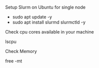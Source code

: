 Setup Slurm on Ubuntu for single node

- sudo apt update -y
- sudo apt install slurmd slurmctld -y


Check cpu cores available in your machine 

lscpu

Check  Memory

free -mt
